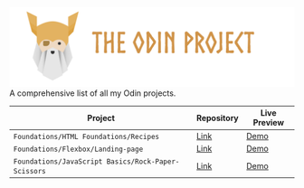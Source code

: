 <img src="toplogo.png" class="center">
A comprehensive list of all my Odin projects. 

|  Project|Repository| Live Preview|                        
|---------|--------|---------|
|`Foundations/HTML Foundations/Recipes`| [Link](https://github.com/creme332/my-odin-projects/tree/main/odin-recipes)     |   [Demo](https://creme332.github.io/my-odin-projects/odin-recipes/) |
|`Foundations/Flexbox/Landing-page`| [Link](https://github.com/creme332/my-odin-projects/tree/main/landing-page)     |   [Demo](https://creme332.github.io/my-odin-projects/landing-page/) |
|`Foundations/JavaScript Basics/Rock-Paper-Scissors`| [Link](https://github.com/creme332/my-odin-projects/tree/main/rps-game)     |   [Demo](https://creme332.github.io/my-odin-projects/rps-game/) |

